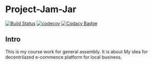 # Project-Jam-Jar
[![Build Status](https://travis-ci.org/alectronic0/Project-Jam-Jar.svg?branch=master)](https://travis-ci.org/alectronic0/Project-Jam-Jar)
[![codecov](https://codecov.io/gh/alectronic0/Project-Jam-Jar/branch/master/graph/badge.svg)](https://codecov.io/gh/alectronic0/Project-Jam-Jar)
[![Codacy Badge](https://api.codacy.com/project/badge/Grade/a1b6b643a2b54bf5b6f44a6754bb97da)](https://www.codacy.com/app/alectronic0/Project-Jam-Jar)
## Intro
This is my course work for general assembly. It is about My idea for decentrilazed e-commence platform for local business.
